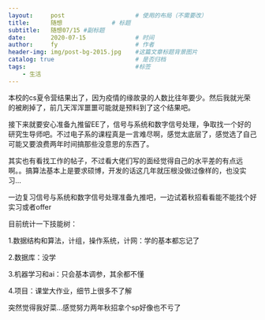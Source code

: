 ```yaml
---
layout:     post   				    # 使用的布局（不需要改）
title:      随想 				# 标题 
subtitle:   随想07/15 #副标题
date:       2020-07-15				# 时间
author:     fy 						# 作者
header-img: img/post-bg-2015.jpg 	#这篇文章标题背景图片
catalog: true 						# 是否归档
tags:								#标签
    - 生活
---
```


本校的cs夏令营结果出了，因为疫情的缘故录的人数比往年要少。然后我就光荣的被刷掉了，前几天浑浑噩噩可能就是预料到了这个结果吧。

接下来就要安心准备九推留EE了，信号与系统和数字信号处理，争取找一个好的研究生导师吧。不过电子系的课程真是一言难尽啊，感觉太底层了，感觉选了自己可能又要浪费两年时间搞那些没意思的东西了。

其实也有看找工作的帖子，不过看大佬们写的面经觉得自己的水平差的有点远啊。。搞算法基本上是要求硕博，开发的话这几年就压根没做过像样的，也没实习...

一边复习信号与系统和数字信号处理准备九推吧，一边试着秋招看看能不能找个好实习或者offer


目前统计一下技能树：

1.数据结构和算法，计组，操作系统，计网：学的基本都忘记了

2.数据库：没学

3.机器学习和ai：只会基本调参，其余都不懂

4.项目：课堂大作业，细节上很多不了解

突然觉得我好菜...感觉努力两年秋招拿个sp好像也不亏了